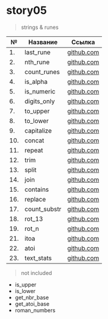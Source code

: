 # story05

> strings & runes

| №   | Название     | Ссылка                       |
| --- | ------------ | ---------------------------- |
| 1.  | last_rune    | [github.com](./last_rune)    |
| 2.  | nth_rune     | [github.com](./nth_rune)     |
| 3.  | count_runes  | [github.com](./count_runes)  |
| 4.  | is_alpha     | [github.com](./is_alpha)     |
| 5.  | is_numeric   | [github.com](./is_numeric)   |
| 6.  | digits_only  | [github.com](./digits_only)  |
| 7.  | to_upper     | [github.com](./to_upper)     |
| 8.  | to_lower     | [github.com](./to_lower)     |
| 9.  | capitalize   | [github.com](./capitalize)   |
| 10. | concat       | [github.com](./concat)       |
| 11. | repeat       | [github.com](./repeat)       |
| 12. | trim         | [github.com](./trim)         |
| 13. | split        | [github.com](./split)        |
| 14. | join         | [github.com](./join)         |
| 15. | contains     | [github.com](./contains)     |
| 16. | replace      | [github.com](./replace)      |
| 17. | count_substr | [github.com](./count_substr) |
| 18. | rot_13       | [github.com](./rot_13)       |
| 19. | rot_n        | [github.com](./rot_n)        |
| 21. | itoa         | [github.com](./itoa)         |
| 22. | atoi         | [github.com](./atoi)         |
| 23. | text_stats   | [github.com](./text_stats)   |

> not included

- is_upper
- is_lower
- get_nbr_base
- get_atoi_base
- roman_numbers
